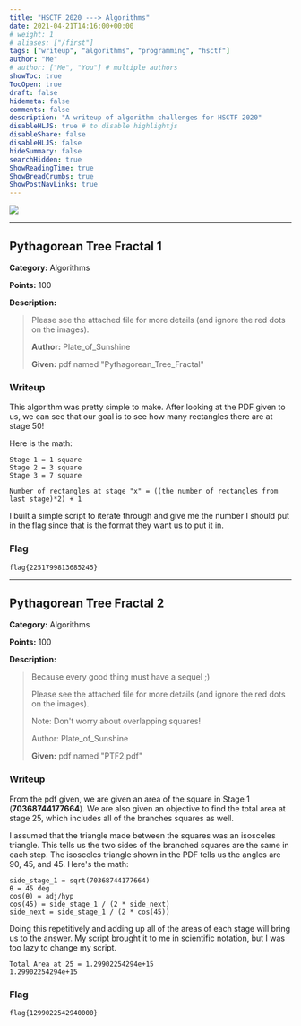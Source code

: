 ```yaml
---
title: "HSCTF 2020 ---> Algorithms"
date: 2021-04-21T14:16:00+00:00
# weight: 1
# aliases: ["/first"]
tags: ["writeup", "algorithms", "programming", "hsctf"]
author: "Me"
# author: ["Me", "You"] # multiple authors
showToc: true
TocOpen: true
draft: false
hidemeta: false
comments: false
description: "A writeup of algorithm challenges for HSCTF 2020"
disableHLJS: true # to disable highlightjs
disableShare: false
disableHLJS: false
hideSummary: false
searchHidden: true
ShowReadingTime: true
ShowBreadCrumbs: true
ShowPostNavLinks: true
---
```


<img src="/img/algorithms.png">

---


## Pythagorean Tree Fractal 1
**Category:** Algorithms

**Points:** 100

**Description:**
> Please see the attached file for more details (and ignore the red dots on the images).
>
> **Author:** Plate_of_Sunshine
>
> **Given:** pdf named "Pythagorean_Tree_Fractal"

### Writeup
This algorithm was pretty simple to make. After looking at the PDF given to us,
we can see that our goal is to see how many rectangles there are at stage 50!

Here is the math:
```
Stage 1 = 1 square
Stage 2 = 3 square
Stage 3 = 7 square

Number of rectangles at stage "x" = ((the number of rectangles from last stage)*2) + 1
```

I built a simple script to iterate through and give me the number I should put
in the flag since that is the format they want us to put it in.

### Flag
`flag{2251799813685245}`


---


## Pythagorean Tree Fractal 2
**Category:** Algorithms

**Points:** 100

**Description:**
> Because every good thing must have a sequel ;)
>
> Please see the attached file for more details (and ignore the red dots on the images).
>
> Note: Don't worry about overlapping squares!
>
> Author: Plate_of_Sunshine
>
> **Given:** pdf named "PTF2.pdf"

### Writeup
From the pdf given, we are given an area of the square in Stage 1
(**70368744177664**). We are also given an objective to find the total area
at stage 25, which includes all of the branches squares as well.

I assumed that the triangle made between the squares was an isosceles triangle.
This tells us the two sides of the branched squares are the same in each step.
The isosceles triangle shown in the PDF tells us the angles are 90, 45, and 45.
Here's the math:
```
side_stage_1 = sqrt(70368744177664)
θ = 45 deg
cos(θ) = adj/hyp
cos(45) = side_stage_1 / (2 * side_next)
side_next = side_stage_1 / (2 * cos(45))
```

Doing this repetitively and adding up all of the areas of each stage will bring
us to the answer. My script brought it to me in scientific notation, but I was
too lazy to change my script.

```
Total Area at 25 = 1.29902254294e+15
1.29902254294e+15
```

### Flag
`flag{1299022542940000}`



